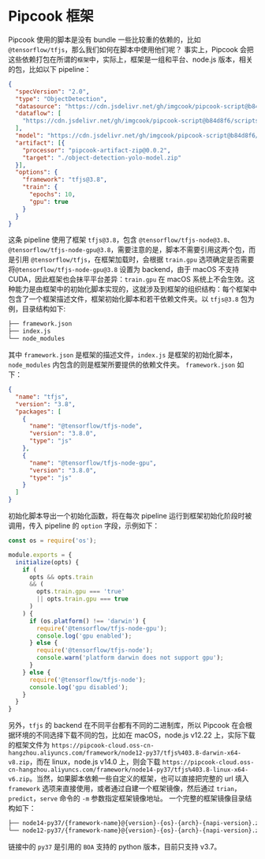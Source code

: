 # Pipcook 框架

Pipcook 使用的脚本是没有 bundle 一些比较重的依赖的，比如 `@tensorflow/tfjs`，那么我们如何在脚本中使用他们呢？
事实上，Pipcook 会把这些依赖打包在所谓的`框架`中，实际上，框架是一组和平台、node.js 版本，相关的包，比如以下 pipeline：
```json
{
  "specVersion": "2.0",
  "type": "ObjectDetection",
  "datasource": "https://cdn.jsdelivr.net/gh/imgcook/pipcook-script@b84d8f6/scripts/object-detection-yolo/build/datasource.js?url=https://pc-github.oss-us-west-1.aliyuncs.com/dataset/object-detection-yolo-min.zip",
  "dataflow": [
    "https://cdn.jsdelivr.net/gh/imgcook/pipcook-script@b84d8f6/scripts/object-detection-yolo/build/dataflow.js?size=416&size=416"
  ],
  "model": "https://cdn.jsdelivr.net/gh/imgcook/pipcook-script@b84d8f6/scripts/object-detection-yolo/build/model.js",
  "artifact": [{
    "processor": "pipcook-artifact-zip@0.0.2",
    "target": "./object-detection-yolo-model.zip"
  }],
  "options": {
    "framework": "tfjs@3.8",
    "train": {
      "epochs": 10,
      "gpu": true
    }
  }
}
```

这条 pipeline 使用了框架 `tfjs@3.8`，包含 `@tensorflow/tfjs-node@3.8`、`@tensorflow/tfjs-node-gpu@3.8`，需要注意的是，脚本不需要引用这两个包，而是引用 `@tensorflow/tfjs`，在框架加载时，会根据 `train.gpu` 选项确定是否需要将`@tensorflow/tfjs-node-gpu@3.8` 设置为 backend，由于 macOS 不支持 CUDA，因此框架也会抹平平台差异：`train.gpu` 在 macOS 系统上不会生效。这种能力是由框架中的初始化脚本实现的，这就涉及到框架的组织结构：每个框架中包含了一个框架描述文件，框架初始化脚本和若干依赖文件夹。以 `tfjs@3.8` 包为例，目录结构如下:

```sh
├── framework.json
├── index.js
└── node_modules
```

其中 `framework.json` 是框架的描述文件，`index.js` 是框架的初始化脚本，`node_modules` 内包含的则是框架所要提供的依赖文件夹。
`framework.json` 如下：

```json
{
  "name": "tfjs",
  "version": "3.8",
  "packages": [
    {
      "name": "@tensorflow/tfjs-node",
      "version": "3.8.0",
      "type": "js"
    },
    {
      "name": "@tensorflow/tfjs-node-gpu",
      "version": "3.8.0",
      "type": "js"
    }
  ]
}
```

初始化脚本导出一个初始化函数，将在每次 pipeline 运行到框架初始化阶段时被调用，传入 pipeline 的 `option` 字段，示例如下：

```js
const os = require('os');

module.exports = {
  initialize(opts) {
    if (
      opts && opts.train
      && (
        opts.train.gpu === 'true'
        || opts.train.gpu === true
      )
    ) {
      if (os.platform() !== 'darwin') {
        require('@tensorflow/tfjs-node-gpu');
        console.log('gpu enabled');
      } else {
        require('@tensorflow/tfjs-node');
        console.warn('platform darwin does not support gpu');
      }
    } else {
      require('@tensorflow/tfjs-node');
      console.log('gpu disabled');
    }
  }
}
```

另外，`tfjs` 的 backend 在不同平台都有不同的二进制库，所以 Pipcook 在会根据环境的不同选择下载不同的包，比如在 macOS，node.js v12.22 上，实际下载的框架文件为 `https://pipcook-cloud.oss-cn-hangzhou.aliyuncs.com/framework/node12-py37/tfjs%403.8-darwin-x64-v8.zip`，而在 linux，node.js v14.0 上，则会下载 `https://pipcook-cloud.oss-cn-hangzhou.aliyuncs.com/framework/node14-py37/tfjs%403.8-linux-x64-v6.zip`。当然，如果脚本依赖一些自定义的框架，也可以直接把完整的 url 填入 `framework` 选项来直接使用，或者通过自建一个框架镜像，然后通过 `trian`，`predict`，`serve` 命令的 `-m` 参数指定框架镜像地址。
一个完整的框架镜像目录结构如下：

```sh
├── node14-py37/{framework-name}@{version}-{os}-{arch}-{napi-version}.zip
└── node12-py37/{framework-name}@{version}-{os}-{arch}-{napi-version}.zip
```

链接中的 `py37` 是引用的 `BOA` 支持的 python 版本，目前只支持 v3.7。

